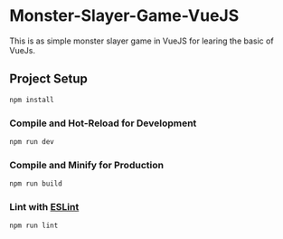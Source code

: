 # Monster-Slayer-Game-VueJS

This is as simple monster slayer game in VueJS for learing the basic of VueJs.


## Project Setup

```sh
npm install
```

### Compile and Hot-Reload for Development

```sh
npm run dev
```

### Compile and Minify for Production

```sh
npm run build
```

### Lint with [ESLint](https://eslint.org/)

```sh
npm run lint
```
